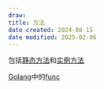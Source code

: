 ```yaml
---
draw:
title: 方法
date created: 2024-08-15
date modified: 2025-02-06
---
```


包括[静态方法](静态方法.md)和[实例方法](实例方法.md)

[Golang](Golang.md)中的[func](func.md)
